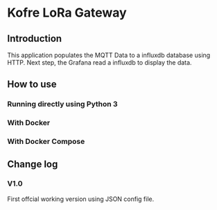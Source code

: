 # Kofre LoRa Gateway

## Introduction

This application populates the MQTT Data to a influxdb database using HTTP. Next step, the Grafana read a influxdb to display the data.  

## How to use

### Running directly using Python 3

### With Docker

### With Docker Compose

## Change log

### V1.0
First offcial working version using JSON config file.
